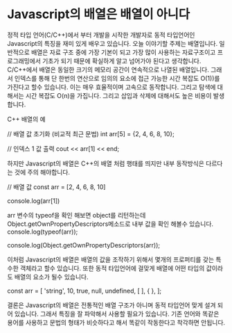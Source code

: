# Javascript의 배열은 배열이 아니다



정적 타입 언어(C/C++)에서 부터 개발을 시작한 개발자로 동적 타입언어인 Javascript의 특징을 재미 있게 배우고 있습니다. 
오늘 이야기할 주제는 배열입니다. 일반적으로 배열은 자료 구조 중에 가장 기본이 되고 가장 많이 사용하는 자료구조이고
프로그래밍에서 기초가 되기 때문에 확실하게 알고 넘어가야 된다고 생각합니다. C/C++에서 배열은 동일한 크기의 메모리 
공간이 연속적으로 나열된 배열입니다. 그래서 인덱스를 통해 단 한번의 연산으로 임의의 요소에 접근 가능한 
시간 복잡도 O(1))를 가진다고 할수 있습니다. 이는 매우 효율적이며 고속으로 동작합니다. 
그리고 탐색에 대해서는 시간 복잡도 O(n)을 가집니다. 그리고 삽입과 삭제에 대해서도 높은 비용이 발생합니다.

C++ 배열의 예

// 배열 값 초기화 (비교적 최근 문법)
int arr[5] = {2, 4, 6, 8, 10};

// 인덱스 1 값 출력
cout << arr[1] << end;


하지만 Javascript의 배열은 C++의 배열 처럼 행태를 띄지만 내부 동작방식은 다르다는 것에 주의 해야합니다.

// 배열 값 
const arr = [2, 4, 6, 8, 10]

console.log(arr[1])

arr 변수의 typeof을 확인 해보면 object를 리턴하는데 Object.getOwnPropertyDescriptors메소드로 내부 값을 확인 해볼수 있습니다.
console.log(typeof(arr));

console.log(Object.getOwnPropertyDescriptors(arr));

이처럼 Javascript의 배열은 배열의 값을 조작하기 위해서 몇개의 프로퍼티를 갖는 특수한 객체라고 할수 있습니다.
또한 동적 타입언어에 걸맞게 배열에 어떤 타입의 값이라도 배열의 요소가 될수 있습니다.

const arr = [
  'string',
  10,
  true,
  null,
  undefined,
  [ ],
  { },
];

결론은 Javascript의 배열은 전통적인 배열 구조가 아니며 동적 타입언어 맞게 설겨 되어 있습니다. 그래서 특징을 잘 파악해서 사용할 필요가 있습니다.
기존 언어와 똑같은 용어를 사용하고 문법의 형태가 비슷하다고 해서 똑같이 작동한다고 착각하면 안됩니다.

